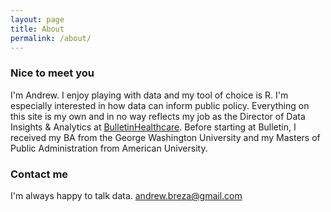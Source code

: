```yaml
---
layout: page
title: About
permalink: /about/
---
```


### Nice to meet you

I'm Andrew. I enjoy playing with data and my tool of choice is R. I'm especially interested in how data can inform public policy. Everything on this site is my own and in no way reflects my job as the Director of Data Insights & Analytics at [BulletinHealthcare](http://bulletinhealthcare.com). Before starting at Bulletin, I received my BA from the George Washington University and my Masters of Public Administration from American University.

### Contact me

I'm always happy to talk data.
[andrew.breza@gmail.com](mailto:andrew.breza@gmail.com)